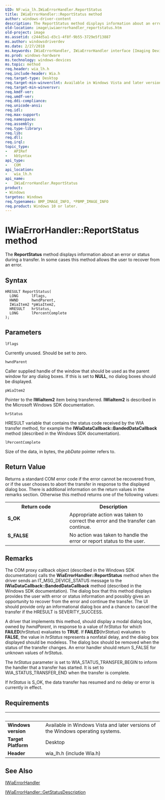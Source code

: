 ```yaml
---
UID: NF:wia_lh.IWiaErrorHandler.ReportStatus
title: IWiaErrorHandler::ReportStatus method
author: windows-driver-content
description: The ReportStatus method displays information about an error or status during a transfer. In some cases this method allows the user to recover from an error.
old-location: image\iwiaerrorhandler_reportstatus.htm
old-project: image
ms.assetid: c244d5a1-d3c1-4f8f-9b55-3729e5f13887
ms.author: windowsdriverdev
ms.date: 2/27/2018
ms.keywords: IWiaErrorHandler, IWiaErrorHandler interface [Imaging Devices], ReportStatus method, IWiaErrorHandler::ReportStatus, IWiaErrorHandler_39808ebb-728b-40de-bdc0-48dd6614e59b.xml, ReportStatus method [Imaging Devices], ReportStatus method [Imaging Devices], IWiaErrorHandler interface, ReportStatus,IWiaErrorHandler.ReportStatus, image.iwiaerrorhandler_reportstatus, wia_lh/IWiaErrorHandler::ReportStatus
ms.prod: windows-hardware
ms.technology: windows-devices
ms.topic: method
req.header: wia_lh.h
req.include-header: Wia.h
req.target-type: Desktop
req.target-min-winverclnt: Available in Windows Vista and later versions of the Windows operating systems.
req.target-min-winversvr: 
req.kmdf-ver: 
req.umdf-ver: 
req.ddi-compliance: 
req.unicode-ansi: 
req.idl: 
req.max-support: 
req.namespace: 
req.assembly: 
req.type-library: 
req.lib: 
req.dll: 
req.irql: 
topic_type:
-	APIRef
-	kbSyntax
api_type:
-	COM
api_location:
-	wia_lh.h
api_name:
-	IWiaErrorHandler.ReportStatus
product:
- Windows
targetos: Windows
req.typenames: BMP_IMAGE_INFO, *PBMP_IMAGE_INFO
req.product: Windows 10 or later.
---
```



# IWiaErrorHandler::ReportStatus method
The <b>ReportStatus</b> method displays information about an error or status during a transfer. In some cases this method allows the user to recover from an error.

## Syntax

```
HRESULT ReportStatus(
  LONG      lFlags,
  HWND      hwndParent,
  IWiaItem2 *pWiaItem2,
  HRESULT   hrStatus,
  LONG      lPercentComplete
);
```

## Parameters

`lFlags`

Currently unused. Should be set to zero.

`hwndParent`

Caller supplied handle of the window that should be used as the parent window for any dialog boxes. If this is set to <b>NULL</b>, no dialog boxes should be displayed.

`pWiaItem2`

Pointer to the <b>IWiaItem2</b> item being transferred. <b>IWiaItem2</b> is described in the Microsoft Windows SDK documentation.

`hrStatus`

HRESULT variable that contains the status code received by the WIA transfer method, for example the <b>IWiaDataCallback::BandedDataCallback</b> method (described in the Windows SDK documentation).

`lPercentComplete`

Size of the data, in bytes, the <i>pbData</i> pointer refers to.


## Return Value

Returns a standard COM error code if the error cannot be recovered from, or if the user chooses to abort the transfer in response to the displayed dialog box. There is additional information on the return values in the remarks section. Otherwise this method returns one of the following values:

<table>
<tr>
<th>Return code</th>
<th>Description</th>
</tr>
<tr>
<td width="40%">
<dl>
<dt><b>S_OK</b></dt>
</dl>
</td>
<td width="60%">
Appropriate action was taken to correct the error and the transfer can continue.

</td>
</tr>
<tr>
<td width="40%">
<dl>
<dt><b>S_FALSE</b></dt>
</dl>
</td>
<td width="60%">
No action was taken to handle the error or report status to the user.

</td>
</tr>
</table>

## Remarks

The COM proxy callback object (described in the Windows SDK documentation) calls the <b>WiaErrorHandler::ReportStatus</b> method when the driver sends an IT_MSG_DEVICE_STATUS message to the <b>IWiaDataCallback::BandedDataCallback</b> method (described in the Windows SDK documentation). The dialog box that this method displays provides the user with error or status information and possibly gives an opportunity to recover from the error and continue the transfer. The UI should provide only an informational dialog box and a chance to cancel the transfer if the HRESULT is SEVERITY_SUCCESS.

A driver that implements this method, should display a modal dialog box, owned by <i>hwndParent</i>, in response to a value of <i>hrStatus</i> for which <b>FAILED</b>(<i>hrStatus</i>) evaluates to <b>TRUE</b>. If <b>FAILED</b>(<i>hrStatus</i>) evaluates to <b>FALSE</b>, the value in <i>hrStatus</i> represents a nonfatal delay, and the dialog box displayed should be modeless. The dialog box should be removed when the status of the transfer changes. An error handler should return S_FALSE for unknown values of <i>hrStatus</i>.

The <i>hrStatus</i> parameter is set to WIA_STATUS_TRANSFER_BEGIN to inform the handler that a transfer has started. It is set to WIA_STATUS_TRANSFER_END when the transfer is complete.

If <i>hrStatus</i> is S_OK, the data transfer has resumed and no delay or error is currently in effect.

## Requirements
| &nbsp; | &nbsp; |
| ---- |:---- |
| **Windows version** | Available in Windows Vista and later versions of the Windows operating systems.  |
| **Target Platform** | Desktop |
| **Header** | wia_lh.h (include Wia.h) |

## See Also

<a href="https://msdn.microsoft.com/b441fbca-75fe-4b9d-a9d5-2ad5a4a55801">IWiaErrorHandler</a>



<a href="https://msdn.microsoft.com/library/windows/hardware/ff543904">IWiaErrorHandler::GetStatusDescription</a>